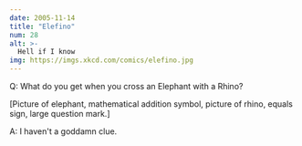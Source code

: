 ```yaml
---
date: 2005-11-14
title: "Elefino"
num: 28
alt: >-
  Hell if I know
img: https://imgs.xkcd.com/comics/elefino.jpg
---
```

Q: What do you get when you cross an Elephant with a Rhino?

[Picture of elephant, mathematical addition symbol, picture of rhino, equals sign, large question mark.]

A: I haven't a goddamn clue.